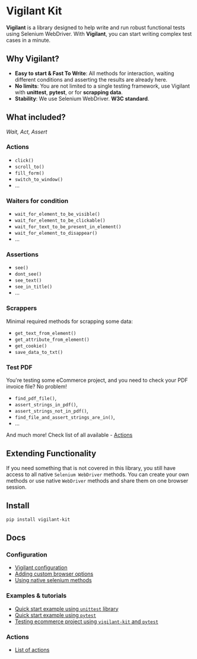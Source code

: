 # Vigilant Kit
**Vigilant** is a library designed to help write and run robust functional tests using Selenium WebDriver. With 
**Vigilant**, you can start writing complex test cases in a minute.

## Why Vigilant?
* **Easy to start & Fast To Write**: All methods for interaction, waiting different conditions and asserting the results
are already here.
* **No limits**: You are not limited to a single testing framework, use Vigilant with **unittest**,
  **pytest**, or for **scrapping data**. 
* **Stability**: We use Selenium WebDriver. **W3C standard**.

## What included?
_Wait, Act, Assert_


### **Actions** 
   - `click()`
   - `scroll_to()`
   - `fill_form()`
   - `switch_to_window()`
   - ...

### **Waiters for condition** 

   - `wait_for_element_to_be_visible()`
   - `wait_for_element_to_be_clickable()`
   - `wait_for_text_to_be_present_in_element()`
   - `wait_for_element_to_disappear()`
   - ...

### **Assertions** 

   - `see()`
   - `dont_see()`
   - `see_text()`
   - `see_in_title()`
   - ...




### **Scrappers**
Minimal required methods for scrapping some data:
  - `get_text_from_element()`
  - `get_attribute_from_element()`
  - `get_cookie()`
  - `save_data_to_txt()`

### **Test PDF**
You're testing some eCommerce project, and you need to check your PDF invoice file? No problem!
   - `find_pdf_file()`,
   - `assert_strings_in_pdf()`,
   - `assert_strings_not_in_pdf()`,
   - `find_file_and_assert_strings_are_in()`,
   - ...

And much more! Check list of all available - [Actions](docs/actions.md)


## Extending Functionality
If you need something that is not covered in this library, you still have access to all native `Selenium WebDriver` 
methods. You can create your own methods or use native `WebDriver` methods and share them on one browser session.

## Install
```shell
pip install vigilant-kit
```

## Docs

### Configuration
- [Vigilant configuration](docs/configuration.md)
- [Adding custom browser options](docs/browser_options.md)
- [Using native selenium methods](docs/native_selenium.md)

### Examples & tutorials
- [Quick start example using `unittest` library](docs/vigilant_unittest.md) 
- [Quick start example using `pytest`](docs/vigilant_pytest.md) 
- [Testing ecommerce project using `vigilant-kit` and `pytest`](docs/tutorial_pytest.md)

### Actions
- [List of actions](docs/actions.md)
